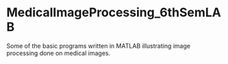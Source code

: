 # MedicalImageProcessing_6thSemLAB
Some of the basic programs written in MATLAB illustrating image processing done on medical images.

